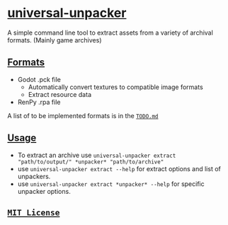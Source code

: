 
# [universal-unpacker](/)

A simple command line tool to extract assets from a variety of archival formats. (Mainly game archives)

## [Formats](#formats)

* Godot .pck file
    * Automatically convert textures to compatible image formats
    * Extract resource data
* RenPy .rpa file

A list of to be implemented formats is in the [`TODO.md`](/TODO.md#future-unpackers)

## [Usage](#usage)

* To extract an archive use `universal-unpacker extract "path/to/output/" *unpacker* "path/to/archive"`
* use `universal-unpacker extract --help` for extract options and list of unpackers.
* use `universal-unpacker extract *unpacker* --help` for specific unpacker options.

## [`MIT License`](/LICENSE)

